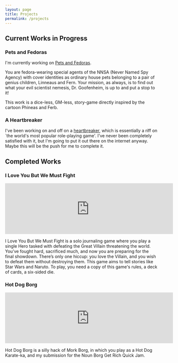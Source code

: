 ```yaml
---
layout: page
title: Projects
permalink: /projects
---
```


## Current Works in Progress

### Pets and Fedoras
I'm currently working on [Pets and Fedoras](projects/pets-and-fedoras-slides).

You are fedora-wearing special agents of the NNSA (Never Named Spy Agency) with cover identities as ordinary house pets belonging to a pair of genius children, Linneaus and Fern. Your mission, as always, is to find out what your evil scientist nemesis, Dr. Goofenheim, is up to and put a stop to it!

This work is a dice-less, GM-less, story-game directly inspired by the cartoon Phineas and Ferb.

### A Heartbreaker
I've been working on and off on a [heartbreaker](projects/heartbreaker), which is essentially a riff on `the world's most popular role-playing game'. I've never been completely satisfied with it, but I'm going to put it out there on the internet anyway. Maybe this will be the push for me to complete it.

## Completed Works

### I Love You But We Must Fight
<iframe frameborder="0" src="https://itch.io/embed/2621161" width="552" height="167"><a href="https://mrzech.itch.io/i-love-you-but-we-must-fight">I love you but we must fight by Mr Zech</a></iframe>

I Love You But We Must Fight is a solo journaling game where you play a single Hero tasked with defeating the Great Villain threatening the world. You’ve fought hard, sacrificed much, and now you are preparing for the final showdown. There’s only one hiccup: you love the Villain, and you wish to defeat them without destroying them. This game aims to tell stories like Star Wars and Naruto. To play, you need a copy of this game's rules, a deck of cards, a six-sided die. 

### Hot Dog Borg
<iframe frameborder="0" src="https://itch.io/embed/2636261" width="552" height="167"><a href="https://mrzech.itch.io/hot-dog-borg">Hot Dog Borg by Mr Zech</a></iframe>

Hot Dog Borg is a silly hack of Mork Borg, in which you play as a Hot Dog Karate-ka, and my submission for the Noun Borg Get Rich Quick Jam.
